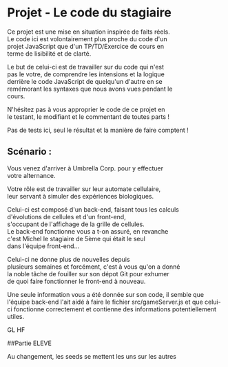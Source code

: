 # Projet - Le code du stagiaire

Ce projet est une mise en situation inspirée de faits réels.                                                                                                                                                                                           
Le code ici est volontairement plus proche du code d'un                                                                     
projet JavaScript que d'un TP/TD/Exercice de cours en                                                                       
terme de lisibilité et de clarté.                                                                                            
                                                                                                                            
Le but de celui-ci est de travailler sur du code qui n'est                                                                  
pas le votre, de comprendre les intensions et la logique                                                                    
derrière le code JavaScript de quelqu'un d'autre en se                                                                      
remémorant les syntaxes que nous avons vues pendant le                                                                      
cours.                                                                                                                       
                                                                                                                            
N'hésitez pas à vous approprier le code de ce projet en                                                                     
le testant, le modifiant et le commentant de toutes parts !                                                                  
                                                                                                                            
Pas de tests ici, seul le résultat et la manière de faire comptent !                                                         
                                                                                                                             
## Scénario :                                                                                                             
                                                                                                                            
Vous venez d'arriver à Umbrella Corp. pour y effectuer                                                                      
votre alternance.                                                                                                            
                                                                                                                             
Votre rôle est de travailler sur leur automate cellulaire,                                                                  
leur servant à simuler des expériences biologiques.                                                                          
                                                                                                                            
Celui-ci est composé d'un back-end, faisant tous les calculs                                                                
d'évolutions de cellules et d'un front-end,                                                                                 
s'occupant de l'affichage de la grille de cellules.                                                                                                                                                                                                       
Le back-end fonctionne vous a t-on assuré, en revanche                                                                      
c'est Michel le stagiaire de 5ème qui était le seul                                                                         
dans l'équipe front-end...                                                                                                   
                                                                                                                            
Celui-ci ne donne plus de nouvelles depuis                                                                                  
plusieurs semaines et forcément, c'est à vous qu'on a donné                                                                 
la noble tâche de fouiller sur son dépot Git pour exhumer                                                                   
de quoi faire fonctionner le front-end à nouveau.                                                                            

Une seule information vous a été donnée sur son code,
il semble que l'équipe back-end l'ait aidé à faire le
fichier src/gameServer.js et que celui-ci fonctionne correctement
et contienne des informations potentiellement utiles.
                                                                                                                                
GL HF

##Partie ELEVE

Au changement, les seeds se mettent les uns sur les autres